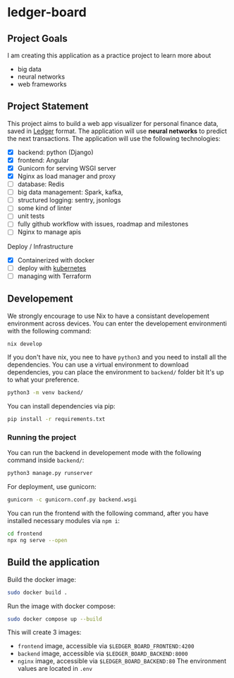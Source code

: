 # ledger-board

## Project Goals

I am creating this application as a practice project to learn more about
- big data
- neural networks
- web frameworks

## Project Statement

This project aims to build a web app visualizer for personal finance data, saved in [Ledger](https://github.com/ledger/ledger) format. The application will use **neural networks** to predict the next transactions. The application will use the following technologies:
- [x] backend: python (Django)
- [x] frontend: Angular
- [x] Gunicorn for serving WSGI server
- [x] Nginx as load manager and proxy
- [ ] database: Redis
- [ ] big data management: Spark, kafka,
- [ ] structured logging: sentry, jsonlogs
- [ ] some kind of linter
- [ ] unit tests
- [ ] fully github workflow with issues, roadmap and milestones
- [ ] Nginx to manage apis

Deploy / Infrastructure
- [x] Containerized with docker
- [ ] deploy with [kubernetes](https://github.com/kubernetes/kubernetes)
- [ ] managing with Terraform

## Developement

We strongly encourage to use Nix to have a consistant developement environment across devices. You can enter the developement environmenti with the following command:
```bash
nix develop
```

If you don't have nix, you nee to have `python3` and you need to install all the dependencies.
You can use a virtual environment to download dependencies, you can place the environment to `backend/` folder bit It's up to what your preference.
```bash
python3 -m venv backend/
```
You can install dependencies via pip:
```bash
pip install -r requirements.txt
```

### Running the project

You can run the backend in developement mode with the following command inside `backend/`:
```bash
python3 manage.py runserver 
```
For deployment, use gunicorn:
```bash
gunicorn -c gunicorn.conf.py backend.wsgi
```

You can run the frontend with the following command, after you have installed necessary modules via `npm i`:
```bash
cd frontend
npx ng serve --open
```

## Build the application
Build the docker image:
```bash
sudo docker build .
```
Run the image with docker compose:
```bash
sudo docker compose up --build
```
This will create 3 images:
- `frontend` image, accessible via `$LEDGER_BOARD_FRONTEND:4200`
- `backend` image, accessible via `$LEDGER_BOARD_BACKEND:8000`
- `nginx` image, accessible via `$LEDGER_BOARD_BACKEND:80`
The environment values are located in `.env`

